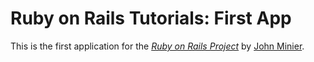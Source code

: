 # Ruby on Rails Tutorials: First App

This is the first application for the [*Ruby on Rails Project*](http://railstutorial.org/)
by [John Minier](http://www.johnnyminier.com).

